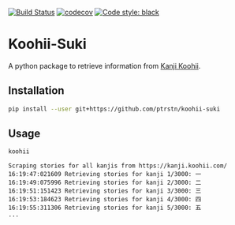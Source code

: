 [![Build Status](https://travis-ci.com/ptrstn/koohii-suki.svg?branch=master)](https://travis-ci.com/ptrstn/koohii-suki)
[![codecov](https://codecov.io/gh/ptrstn/koohii-suki/branch/master/graph/badge.svg)](https://codecov.io/gh/ptrstn/koohii-suki)
[![Code style: black](https://img.shields.io/badge/code%20style-black-000000.svg)](https://github.com/psf/black)

# Koohii-Suki

A python package to retrieve information from [Kanji Koohii](https://kanji.koohii.com/).

## Installation

```bash
pip install --user git+https://github.com/ptrstn/koohii-suki
```

## Usage

```bash
koohii
```

```
Scraping stories for all kanjis from https://kanji.koohii.com/
16:19:47:021609 Retrieving stories for kanji 1/3000: 一
16:19:49:075996 Retrieving stories for kanji 2/3000: 二
16:19:51:151423 Retrieving stories for kanji 3/3000: 三
16:19:53:184623 Retrieving stories for kanji 4/3000: 四
16:19:55:311306 Retrieving stories for kanji 5/3000: 五
...
```